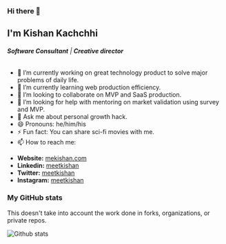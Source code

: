 ### Hi there 👋

<!--
**meetkishan/meetkishan** is a ✨ _special_ ✨ repository because its `README.md` (this file) appears on your GitHub profile.

Here are some ideas to get you started:

- 🔭 I’m currently working on ...
- 🌱 I’m currently learning ...
- 👯 I’m looking to collaborate on ...
- 🤔 I’m looking for help with ...
- 💬 Ask me about ...
- 📫 How to reach me: ...
- 😄 Pronouns: ...
- ⚡ Fun fact: ...
-->

## I'm Kishan Kachchhi

###### ***Software Consultant*** | ***Creative director***


- 🔭 I’m currently working on great technology product to solve major problems of daily life.
- 🌱 I’m currently learning web production efficiency.
- 👯 I’m looking to collaborate on MVP and SaaS production.
- 🤔 I’m looking for help with mentoring on market validation using survey and MVP.
- 💬 Ask me about personal growth hack.
- 😄 Pronouns: he/him/his
- ⚡ Fun fact: You can share sci-fi movies with me.
- 📫 How to reach me:

* **Website:** [mekishan.com](https://mekishan.com/)
* **Linkedin:** [meetkishan](https://www.linkedin.com/in/meetkishan)
* **Twitter:** [meetkishan](https://twitter.com/meet_kishan)
* **Instagram:** [meetkishan](https://www.instagram.com/meetkishan)

### My GitHub stats

This doesn't take into account the work done in forks, organizations, or private repos.

![Github stats](https://github-readme-stats.vercel.app/api?username=meetkishan&show_icons=true)


<!-- [![Top Langs](https://github-readme-stats.vercel.app/api/top-langs/?username=gwenf)](https://github.com/anuraghazra/github-readme-stats) -->
